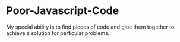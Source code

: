 # Poor-Javascript-Code
My special ability is to find pieces of code and glue them together to achieve a solution for particular problems.
